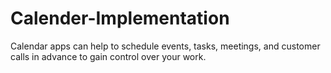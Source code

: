 # Calender-Implementation
Calendar apps can help to schedule events, tasks, meetings, and customer calls in advance to gain control over your work.

